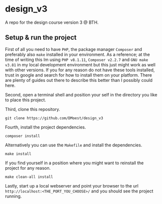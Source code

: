 # design_v3
A repo for the design course version 3 @ BTH.

## Setup & run the project
First of all you need to have `PHP`, the package manager `Composer` and preferably also `make` 
installed in your environment. As a reference; at the time of writing this Im using `PHP v8.1.11`, 
`Composer v2.2.7` and `GNU make v3.81` in my local development environment but this just might work 
as well with other versions. If you for any reason do not have these tools installed, trust in 
google and search for how to install them on your platform. There are plenty of guides out there 
to describe this better than I possibly could here.

Second, open a terminal shell and position your self in the directory you like to place this 
project.  

Third, clone this repository.
```
git clone https://github.com/DMoest/design_v3
```

Fourth, install the project dependencies.
```
composer install
```
Alternatively you can use the `Makefile` and install the dependencies.
```
make install
```
If you find yourself in a position where you might want to reinstall the project for any reason.
```
make clean-all install
```

Lastly, start up a local webserver and point your browser to the url 
`http://localhost:<THE_PORT_YOU_CHOOSE>/` and you should see the project running.